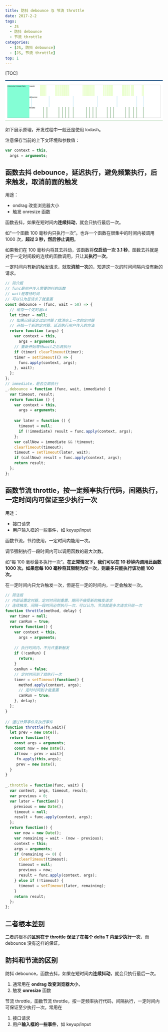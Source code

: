```yaml
---
title: 防抖 debounce 与 节流 throttle
date: 2017-2-2
tags:
  - JS
  - 防抖 debounce
  - 节流 throttle
categories:
  - [JS, 防抖 debounce]
  - [JS, 节流 throttle]
top: 1
---
```


[TOC]

![debounce_throttle](./imgs/debounce_throttle.png)

如下展示原理，开发过程中一般还是使用 lodash。

注意保存当前的上下文环境和参数值：

```js
var context = this,
  args = arguments;
```

## 函数去抖 debounce，延迟执行，避免频繁执行，后来触发，取消前面的触发

用途：

- ondrag 改变浏览器大小
- 触发 onresize 函数

函数去抖，如果在短时间内**连续抖动**，就会只执行最后一次。

如“一个函数 100 毫秒内只执行一次”。也许一个函数在很集中的时间内被调用 1000 次，**超过 3 秒，然后停止调用**。

如果我们在 100 毫秒内将其去抖动，该函数将**仅启动一次 3.1 秒**。函数去抖就是对于一定时间段的连续的函数调用，只让其**执行一次**。

一定时间内有新的触发请求，就取**消前一次**的，知道这一次的时间间隔内没有新的请求。

```js
// 简介版
// func是用户传入需要防抖的函数
// wait是等待时间
// 可以认为是请求了就重置
const debounce = (func, wait = 50) => {
  // 缓存一个定时器id
  let timer = null;
  // 如果已经设定过定时器了就清空上一次的定时器
  // 开始一个新的定时器，延迟执行用户传入的方法
  return function (args) {
    var context = this,
      args = arguments;
    // 重新开始等待wait之后再执行
    if (timer) clearTimeout(timer);
    timer = setTimeout(() => {
      func.apply(context, args);
    }, wait);
  };
};
// immediate，是否立即执行
_.debounce = function (func, wait, immediate) {
  var timeout, result;
  return function () {
    var context = this,
      args = arguments;

    var later = function () {
      timeout = null;
      if (!immediate) result = func.apply(context, args);
    };
    var callNow = immediate && !timeout;
    clearTimeout(timeout);
    timeout = setTimeout(later, wait);
    if (callNow) result = func.apply(context, args);
    return result;
  };
};
```

## 函数节流 throttle，按一定频率执行代码，间隔执行，一定时间内可保证至少执行一次

用途：

- 接口请求
- 用户输入框的一些事件，如 keyup/input

函数节流，节约使用，一定时间内能用一次。

调节强制执行一段时间内可以调用函数的最大次数。

如“每 100 毫秒最多执行一次”。**在正常情况下，我们可以在 10 秒钟内调用此函数 1000 次。如果您每 100 毫秒将其限制为仅一次，则最多只能执行该功能 100 次。**

在一定时间内只允许触发一次，但是在一定的时间内，一定会触发一次。

```js
// 简洁版
// 内部设置定时器，定时时间到重置，期间不接受新的触发请求
// 连续触发，间隔一段时间必然执行一次，可以认为，节流就是多次请求只给一次
function throttle(method, delay) {
  var timer = null;
  var canRun = true;
  return function() {
    var context = this,
      args = arguments;

    // 执行时间内，不允许重新触发
    if (!canRun) {
      return;
    }
    canRun = false;
    // 定时时间到了就执行一次
    timer = setTimeout(function() {
      method.apply(context, args);
      // 定时时间到才能重置
      canRun = true;
    }, delay);
  };
}

// 通过计算事件来执行事件
function throttle(fn,wait){
  let prev = new Date();
  return function(){
    const args = arguments;
    const now = new Date();
    if(now - prev > wait){
     fn.apply(this,args);
     prev = new Date();
  }
}

_.throttle = function(func, wait) {
  var context, args, timeout, result;
  var previous = 0;
  var later = function() {
    previous = new Date();
    timeout = null;
    result = func.apply(context, args);
  };
  return function() {
    var now = new Date();
    var remaining = wait - (now - previous);
    context = this;
    args = arguments;
    if (remaining <= 0) {
      clearTimeout(timeout);
      timeout = null;
      previous = now;
      result = func.apply(context, args);
    } else if (!timeout) {
      timeout = setTimeout(later, remaining);
    }
    return result;
  };
};
```

## 二者根本差别

二者的根本的**区别在于 throttle 保证了在每个 delta T 内至少执行一次**，而 debounce 没有这样的保证。

## 防抖和节流的区别

防抖 debounce，函数去抖，如果在短时间内**连续抖动**，就会只执行最后一次。

1. 通常用在 **ondrag 改变浏览器大小**，
2. 触发 **onresize** 函数

节流 throttle，函数节流 throttle，按一定频率执行代码，间隔执行，一定时间内可保证至少执行一次。常用在

1. 接口请求
2. 用户**输入框的一些事件**，如 keyup/input
